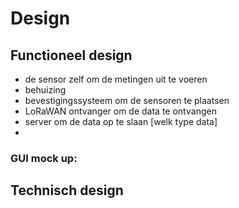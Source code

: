 # Design

## Functioneel design
- de sensor zelf om de metingen uit te voeren
- behuizing
- bevestigingssysteem om de sensoren te plaatsen
- LoRaWAN ontvanger om de data te ontvangen
- server om de data op te slaan [welk type data]
- 

### GUI mock up:

## Technisch design

<div style="page-break-after: always"></div>